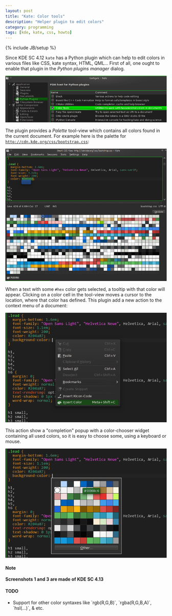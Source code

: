 ```yaml
---
layout: post
title: "Kate: Color tools"
description: "Helper plugin to edit colors"
category: programming
tags: [kde, kate, css, howto]
---
```

{% include JB/setup %}


Since KDE SC 4.12 `kate` has a Python plugin which can help to edit colors in various files
like CSS, kate syntax, HTML, QML… First of all, one ought to enable that plugin in the
_Python plugins manager_ dialog.

<img src="/assets/images/color-tools/enable-color-tools.png" 
    class="img-rounded img-responsive" 
    title="Color Tools" 
  />

The plugin provides a _Palette_ tool-view which contains all colors found in the current document.
For example here is the palette for [`http://cdn.kde.org/css/bootstrap.css`](http://cdn.kde.org/css/bootstrap.css):

<img src="/assets/images/color-tools/color-tools-1.png" 
    class="img-rounded img-responsive" 
    title="CSS file from dot.kde.org" 
  />

When a text with some `#hex` color gets selected, a tooltip with that color will appear.
Clicking on a color cell in the tool-view moves a cursor to the location, where that color has defined.
This plugin add a new action to the context menu of a document:

<img src="/assets/images/color-tools/color-tools-2.png" 
    class="img-rounded img-responsive" 
    title="Insert color action" 
  />

This action show a "completion" popup with a color-chooser widget containing all used colors,
so it is easy to choose some, using a keyboard or mouse.


<img src="/assets/images/color-tools/color-tools-3.png" 
    class="img-rounded img-responsive" 
    title="Color insert completion popup" 
  />

<div class="alert alert-warning">
<h4>Note</h4>
<strong>Screenshots 1 and 3 are made of KDE SC 4.13</strong>
</div>


<div class="alert alert-info">
<h4>TODO</h4>
<ul>
    <li>
        Support for other color syntaxes like `rgb(R,G,B)`, `rgba(R,G,B,A)`, `hsl(...)`, &amp; etc.
    </li>
</ul>
</div>
